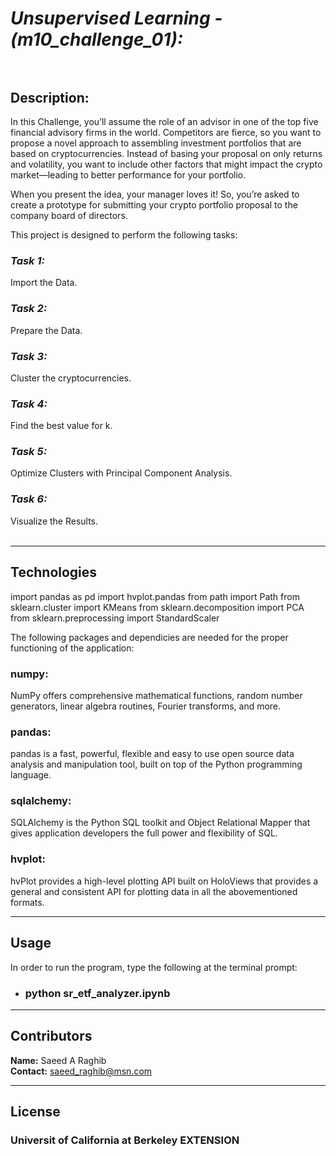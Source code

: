 # *Unsupervised Learning - (m10_challenge_01):*<br><br>

## **Description:**<br>
In this Challenge, you’ll assume the role of an advisor in one of the top five financial advisory firms in the world. Competitors are fierce, so you want to propose a novel approach to assembling investment portfolios that are based on cryptocurrencies. Instead of basing your proposal on only returns and volatility, you want to include other factors that might impact the crypto market—leading to better performance for your portfolio.

When you present the idea, your manager loves it! So, you’re asked to create a prototype for submitting your crypto portfolio proposal to the company board of directors.

This project is designed to perform the following tasks:
<br>

### ***Task 1:***<br>
Import the Data.
<br>
### ***Task 2:***<br>
Prepare the Data.
<br>
### ***Task 3:***<br>
Cluster the cryptocurrencies.
<br>
### ***Task 4:***<br>
Find the best value for k.
<br>
### ***Task 5:***<br>
Optimize Clusters with Principal Component Analysis.
<br>
### ***Task 6:***<br>
Visualize the Results.
<br>
<br>

---

## Technologies

import pandas as pd
import hvplot.pandas
from path import Path
from sklearn.cluster import KMeans
from sklearn.decomposition import PCA
from sklearn.preprocessing import StandardScaler

The following packages and dependicies are needed for the proper functioning of the application:
### **numpy:**<br>  
NumPy offers comprehensive mathematical functions, random number generators, linear algebra routines, Fourier transforms, and more.
### **pandas**:<br>
pandas is a fast, powerful, flexible and easy to use open source data analysis and manipulation tool, built on top of the Python programming language.
### **sqlalchemy:**<br>  
SQLAlchemy is the Python SQL toolkit and Object Relational Mapper that gives application developers the full power and flexibility of SQL.
### **hvplot:**<br>
hvPlot provides a high-level plotting API built on HoloViews that provides a general and consistent API for plotting data in all the abovementioned formats.
<br>

---

## Usage

In order to run the program, type the following at the terminal prompt:
* ### python sr_etf_analyzer.ipynb

---

## Contributors

**Name:** Saeed A Raghib<br>
**Contact:** saeed_raghib@msn.com

---

## License

### Universit of California at Berkeley EXTENSION
